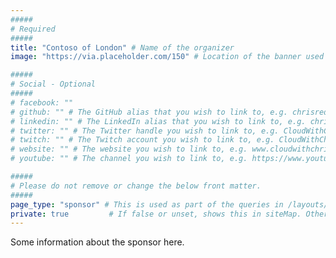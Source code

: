 ```yaml
---
#####
# Required
#####
title: "Contoso of London" # Name of the organizer
image: "https://via.placeholder.com/150" # Location of the banner used for the group page, and in the group list

#####
# Social - Optional
#####
# facebook: ""
# github: "" # The GitHub alias that you wish to link to, e.g. chrisreddington
# linkedin: "" # The LinkedIn alias that you wish to link to, e.g. chrisreddington
# twitter: "" # The Twitter handle you wish to link to, e.g. CloudWithChris
# twitch: "" # The Twitch account you wish to link to, e.g. CloudWithChris
# website: "" # The website you wish to link to, e.g. www.cloudwithchris.com
# youtube: "" # The channel you wish to link to, e.g. https://www.youtube.com/c/CloudWithChris

#####
# Please do not remove or change the below front matter.
#####
page_type: "sponsor" # This is used as part of the queries in /layouts/groups/single.html
private: true         # If false or unset, shows this in siteMap. Otherwise, does not.
---
```

Some information about the sponsor here.